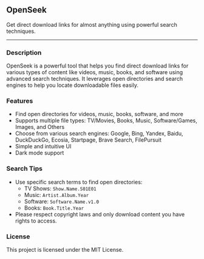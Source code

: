 ## OpenSeek

Get direct download links for almost anything using powerful search techniques.

---

### Description
OpenSeek is a powerful tool that helps you find direct download links for various types of content like videos, music, books, and software using advanced search techniques. It leverages open directories and search engines to help you locate downloadable files easily.

### Features
- Find open directories for videos, music, books, software, and more
- Supports multiple file types: TV/Movies, Books, Music, Software/Games, Images, and Others
- Choose from various search engines: Google, Bing, Yandex, Baidu, DuckDuckGo, Ecosia, Startpage, Brave Search, FilePursuit
- Simple and intuitive UI
- Dark mode support

### Search Tips
- Use specific search terms to find open directories:
  - TV Shows: `Show.Name.S01E01`
  - Music: `Artist.Album.Year`
  - Software: `Software.Name.v1.0`
  - Books: `Book.Title.Year`
- Please respect copyright laws and only download content you have rights to access.

### License

This project is licensed under the MIT License.
